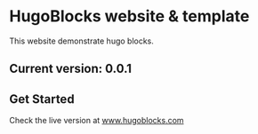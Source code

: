 # HugoBlocks website & template

This website demonstrate hugo blocks.

## Current version: 0.0.1

## Get Started

Check the live version at www.hugoblocks.com

